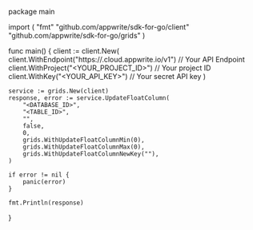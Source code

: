 package main

import (
    "fmt"
    "github.com/appwrite/sdk-for-go/client"
    "github.com/appwrite/sdk-for-go/grids"
)

func main() {
    client := client.New(
        client.WithEndpoint("https://<REGION>.cloud.appwrite.io/v1") // Your API Endpoint
        client.WithProject("<YOUR_PROJECT_ID>") // Your project ID
        client.WithKey("<YOUR_API_KEY>") // Your secret API key
    )

    service := grids.New(client)
    response, error := service.UpdateFloatColumn(
        "<DATABASE_ID>",
        "<TABLE_ID>",
        "",
        false,
        0,
        grids.WithUpdateFloatColumnMin(0),
        grids.WithUpdateFloatColumnMax(0),
        grids.WithUpdateFloatColumnNewKey(""),
    )

    if error != nil {
        panic(error)
    }

    fmt.Println(response)
}
